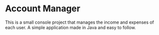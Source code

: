 # Account Manager
This is a small console project that manages the income and expenses of each user.
A simple application made in Java and easy to follow.
